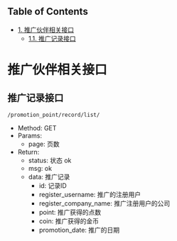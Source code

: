 <div id="table-of-contents">
<h2>Table of Contents</h2>
<div id="text-table-of-contents">
<ul>
<li><a href="#sec-1">1. 推广伙伴相关接口</a>
<ul>
<li><a href="#sec-1-1">1.1. 推广记录接口</a></li>
</ul>
</li>
</ul>
</div>
</div>


# 推广伙伴相关接口

## 推广记录接口

`/promotion_point/record/list/`
-   Method: GET
-   Params:
    -   page: 页数
-   Return:
    -   status: 状态 ok
    -   msg: ok
    -   data: 推广记录
        -   id: 记录ID
        -   register\_username: 推广的注册用户
        -   register\_company\_name: 推广注册用户的公司
        -   point: 推广获得的点数
        -   coin: 推广获得的金币
        -   promotion\_date: 推广的日期

